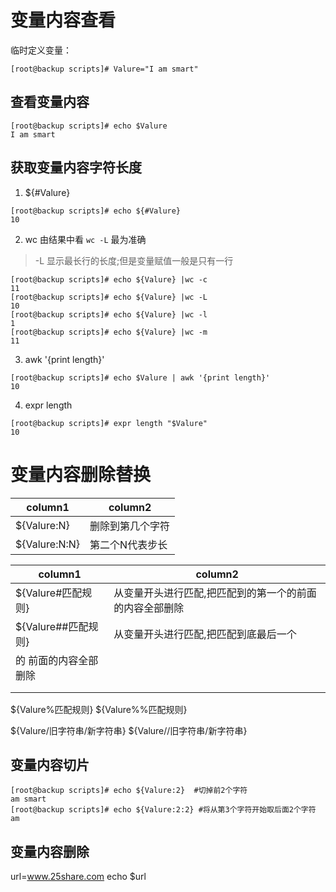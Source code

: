 # 变量内容查看

临时定义变量：
```shell
[root@backup scripts]# Valure="I am smart"
```

## 查看变量内容
```shell
[root@backup scripts]# echo $Valure
I am smart
```


## 获取变量内容字符长度

1. ${#Valure}
```shell
[root@backup scripts]# echo ${#Valure}
10
```
2. wc
由结果中看 `wc -L` 最为准确
> -L 显示最长行的长度;但是变量赋值一般是只有一行
```shell
[root@backup scripts]# echo ${Valure} |wc -c
11
[root@backup scripts]# echo ${Valure} |wc -L
10
[root@backup scripts]# echo ${Valure} |wc -l
1
[root@backup scripts]# echo ${Valure} |wc -m
11
```

3. awk '{print length}'
```shell
[root@backup scripts]# echo $Valure | awk '{print length}'
10
```

4. expr length
```shell
[root@backup scripts]# expr length "$Valure"
10
```

# 变量内容删除替换
|column1|column2|
|-|-|
|${Valure:N} |删除到第几个字符|
|${Valure:N:N} | 第二个N代表步长|

|column1|column2|
|-|-|
|${Valure#匹配规则}|从变量开头进行匹配,把匹配到的第一个的前面的内容全部删除|
|${Valure##匹配规则}|从变量开头进行匹配,把匹配到底最后一个
的 前面的内容全部删除|
|||
|||

  


${Valure%匹配规则}
${Valure%%匹配规则}

${Valure/旧字符串/新字符串}
${Valure//旧字符串/新字符串}




## 变量内容切片
```shell
[root@backup scripts]# echo ${Valure:2}  #切掉前2个字符
am smart
[root@backup scripts]# echo ${Valure:2:2} #将从第3个字符开始取后面2个字符
am
```
 
## 变量内容删除




url=www.25share.com
echo $url



